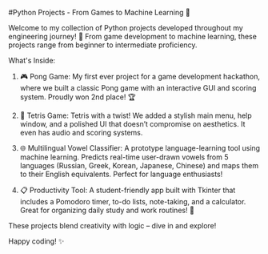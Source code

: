 #Python Projects - From Games to Machine Learning 🚀

Welcome to my collection of Python projects developed throughout my engineering journey! 🌟 From game development to machine learning, these projects range from beginner to intermediate proficiency.

What's Inside:
1. 🎮 Pong Game:
My first ever project for a game development hackathon, where we built a classic Pong game with an interactive GUI and scoring system. Proudly won 2nd place! 🏆

2. 🧩 Tetris Game:
Tetris with a twist! We added a stylish main menu, help window, and a polished UI that doesn’t compromise on aesthetics. It even has audio and scoring systems.

3. 🌐 Multilingual Vowel Classifier:
A prototype language-learning tool using machine learning. Predicts real-time user-drawn vowels from 5 languages (Russian, Greek, Korean, Japanese, Chinese) and maps them to their English equivalents. Perfect for language enthusiasts!

4. 📋 Productivity Tool:
A student-friendly app built with Tkinter that includes a Pomodoro timer, to-do lists, note-taking, and a calculator. Great for organizing daily study and work routines! 🎯

These projects blend creativity with logic – dive in and explore!

Happy coding! ✨

